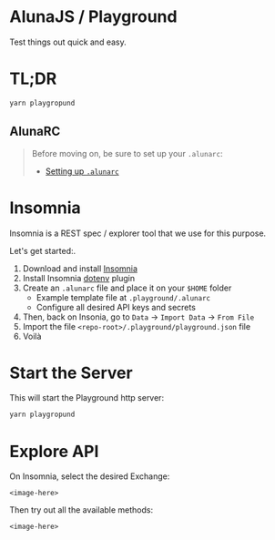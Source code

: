# AlunaJS / Playground

Test things out quick and easy.

<!--
Live API explorer:
  - http://playground.aluna.social -->

# TL;DR

```bash
yarn playgropund
```

## AlunaRC
> Before moving on, be sure to set up your `.alunarc`:
> - [Setting up `.alunarc`](../docs/alunarc.md)


# Insomnia

Insomnia is a REST spec / explorer tool that we use for this purpose.

Let's get started:.

1. Download and install [Insomnia](https://insomnia.rest/)
1. Install Insomnia [dotenv](https://insomnia.rest/plugins/insomnia-plugin-dotenv) plugin
1. Create an `.alunarc` file and place it on your `$HOME` folder
   - Example template file at `.playground/.alunarc`
   - Configure all desired API keys and secrets
  1. Then, back on Insonia, go to `Data` -> `Import Data` -> `From File`
  2. Import the file `<repo-root>/.playground/playground.json` file
  3. Voilà


# Start the Server

This will start the Playground http server:

```bash
yarn playgropund
```

# Explore API

On Insomnia, select the desired Exchange:

`<image-here>`

Then try out all the available methods:

`<image-here>`

